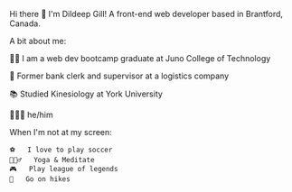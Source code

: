 Hi there 👋 I'm Dildeep Gill! A front-end web developer based in Brantford, Canada.

A bit about me:

👨‍💻 I am a web dev bootcamp graduate at Juno College of Technology

🏦 Former bank clerk and supervisor at a logistics company

📚 Studied Kinesiology at York University 

🙋🏽‍♂️ he/him

When I'm not at my screen:
```
⚽   I love to play soccer
🧘🏽‍♂️   Yoga & Meditate
🎮   Play league of legends
🌄   Go on hikes
```


